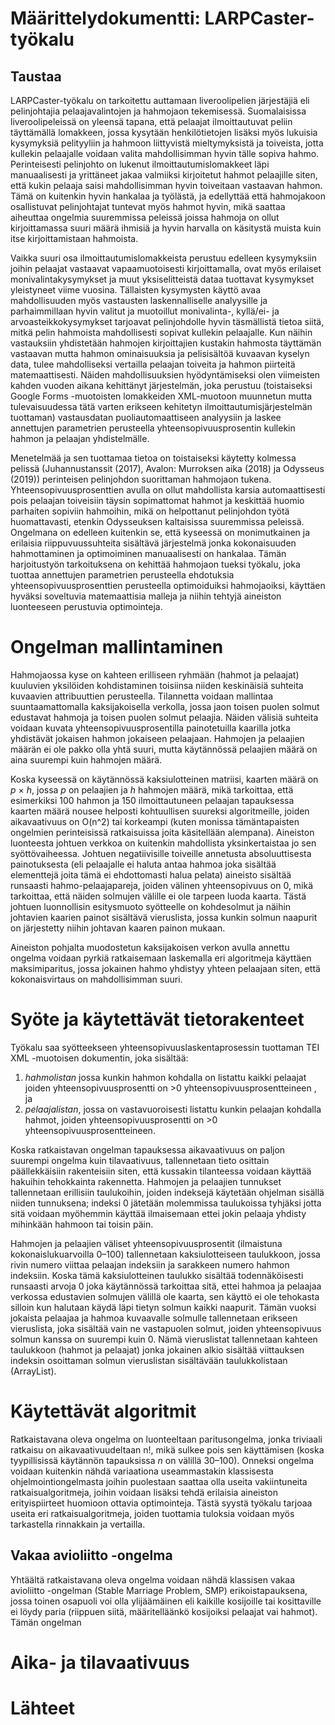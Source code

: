 # Määrittelydokumentti: LARPCaster-työkalu

## Taustaa
LARPCaster-työkalu on tarkoitettu auttamaan liveroolipelien järjestäjiä eli pelinjohtajia pelaajavalintojen ja hahmojaon tekemisessä. Suomalaisissa liveroolipeleissä on yleensä tapana, että pelaajat ilmoittautuvat peliin täyttämällä lomakkeen, jossa kysytään henkilötietojen lisäksi myös lukuisia kysymyksiä pelityyliin ja hahmoon liittyvistä mieltymyksistä ja toiveista, jotta kullekin pelaajalle voidaan valita mahdollisimman hyvin tälle sopiva hahmo. Perinteisesti pelinjohto on lukenut ilmoittautumislomakkeet läpi manuaalisesti ja yrittäneet jakaa valmiiksi kirjoitetut hahmot pelaajille siten, että kukin pelaaja saisi mahdollisimman hyvin toiveitaan vastaavan hahmon. Tämä on kuitenkin hyvin hankalaa ja työlästä, ja edellyttää että hahmojakoon osallistuvat pelinjohtajat tuntevat myös hahmot hyvin, mikä saattaa aiheuttaa ongelmia suuremmissa peleissä joissa hahmoja on ollut kirjoittamassa suuri määrä ihmisiä ja hyvin harvalla on käsitystä muista kuin itse kirjoittamistaan hahmoista.

Vaikka suuri osa ilmoittautumislomakkeista perustuu edelleen kysymyksiin joihin pelaajat vastaavat vapaamuotoisesti kirjoittamalla, ovat myös erilaiset monivalintakysymykset ja muut yksiselitteistä dataa tuottavat kysymykset yleistyneet viime vuosina. Tällaisten kysymysten käyttö avaa mahdollisuuden myös vastausten laskennalliselle analyysille ja parhaimmillaan hyvin valitut ja muotoillut monivalinta-, kyllä/ei- ja arvoasteikkokysymykset tarjoavat pelinjohdolle hyvin täsmällistä tietoa siitä, mitkä pelin hahmoista mahdollisesti sopivat kullekin pelaajalle. Kun näihin vastauksiin yhdistetään hahmojen kirjoittajien kustakin hahmosta täyttämän vastaavan mutta hahmon ominaisuuksia ja pelisisältöä kuvaavan kyselyn data, tulee mahdolliseksi vertailla pelaajan toiveita ja hahmon piirteitä matemaattisesti. Näiden mahdollisuuksien hyödyntämiseksi olen viimeisten kahden vuoden aikana kehittänyt järjestelmän, joka perustuu (toistaiseksi Google Forms -muotoisten lomakkeiden XML-muotoon muunnetun mutta tulevaisuudessa tätä varten erikseen kehitetyn ilmoittautumisjärjestelmän tuottaman) vastausdatan puoliautomaattiseen analyysiin ja laskee annettujen parametrien perusteella yhteensopivuusprosentin kullekin hahmon ja pelaajan yhdistelmälle. 

Menetelmää ja sen tuottamaa tietoa on toistaiseksi käytetty kolmessa pelissä (Juhannustanssit (2017), Avalon: Murroksen aika (2018) ja Odysseus (2019)) perinteisen pelinjohdon suorittaman hahmojaon tukena. Yhteensopivuusprosenttien avulla on ollut mahdollista karsia automaattisesti pois pelaajan toiveisiin täysin sopimattomat hahmot ja keskittää huomio parhaiten sopiviin hahmoihin, mikä on helpottanut pelinjohdon työtä huomattavasti, etenkin Odysseuksen kaltaisissa suuremmissa peleissä. Ongelmana on edelleen kuitenkin se, että kyseessä on monimutkainen ja erilaisia riippuvuussuhteita sisältävä järjestelmä jonka kokonaisuuden hahmottaminen ja optimoiminen manuaalisesti on hankalaa. Tämän harjoitustyön tarkoituksena on kehittää hahmojaon tueksi työkalu, joka tuottaa annettujen parametrien perusteella ehdotuksia yhteensopivuusprosenttien perusteella optimoiduiksi hahmojaoiksi, käyttäen hyväksi soveltuvia matemaattisia malleja ja niihin tehtyjä aineiston luonteeseen perustuvia optimointeja.

# Ongelman mallintaminen
Hahmojaossa kyse on kahteen erilliseen ryhmään (hahmot ja pelaajat) kuuluvien yksilöiden kohdistaminen toisiinsa niiden keskinäisiä suhteita kuvaavien attribuuttien perusteella. Tilannetta voidaan mallintaa suuntaamattomalla kaksijakoisella verkolla, jossa jaon toisen puolen solmut edustavat hahmoja ja toisen puolen solmut pelaajia. Näiden välisiä suhteita voidaan kuvata yhteensopivuusprosentilla painotetuilla kaarilla jotka yhdistävät jokaisen hahmon jokaiseen pelaajaan. Hahmojen ja pelaajien määrän ei ole pakko olla yhtä suuri, mutta käytännössä pelaajien määrä on aina suurempi kuin hahmojen määrä.

Koska kyseessä on käytännössä kaksiulotteinen matriisi, kaarten määrä on *p* × *h*, jossa *p* on pelaajien ja *h* hahmojen määrä, mikä tarkoittaa, että esimerkiksi 100 hahmon ja 150 ilmoittautuneen pelaajan tapauksessa kaarten määrä nousee helposti kohtuullisen suureksi algoritmeille, joiden aikavaativuus on O(n^2) tai korkeampi (kuten monissa tämäntapaisten ongelmien perinteisissä ratkaisuissa joita käsitellään alempana). Aineiston luonteesta johtuen verkkoa on kuitenkin mahdollista yksinkertaistaa jo sen syöttövaiheessa. Johtuen negatiivisille toiveille annetusta absoluuttisesta painotuksesta (eli pelaajalle ei haluta antaa hahmoa joka sisältää elementtejä joita tämä ei ehdottomasti halua pelata) aineisto sisältää runsaasti hahmo-pelaajapareja, joiden välinen yhteensopivuus on 0, mikä tarkoittaa, että näiden solmujen välille ei ole tarpeen luoda kaarta. Tästä johtuen luonnollisin esitysmuoto syötteelle on kohdesolmut ja näihin johtavien kaarien painot sisältävä vieruslista, jossa kunkin solmun naapurit on järjestetty niihin johtavan kaaren painon mukaan.

Aineiston pohjalta muodostetun kaksijakoisen verkon avulla annettu ongelma voidaan pyrkiä ratkaisemaan laskemalla eri algoritmeja käyttäen maksimiparitus, jossa jokainen hahmo yhdistyy yhteen pelaajaan siten, että kokonaisvirtaus on mahdollisimman suuri. 

# Syöte ja käytettävät tietorakenteet
Työkalu saa syötteekseen yhteensopivuuslaskentaprosessin tuottaman TEI XML -muotoisen dokumentin, joka sisältää: 

1. *hahmolistan* jossa kunkin hahmon kohdalla on listattu kaikki pelaajat joiden yhteensopivuusprosentti on >0 yhteensopivuusprosentteineen , ja 
2. *pelaajalistan*, jossa on vastavuoroisesti listattu kunkin pelaajan kohdalla hahmot, joiden yhteensopivuusprosentti on >0 yhteensopivuusprosentteineen.

Koska ratkaistavan ongelman tapauksessa aikavaativuus on paljon suurempi ongelma kuin tilavaativuus, tallennetaan tieto osittain päällekkäisiin rakenteisiin siten, että kussakin tilanteessa voidaan käyttää hakuihin tehokkainta rakennetta. Hahmojen ja pelaajien tunnukset tallennetaan erillisiin taulukoihin, joiden indeksejä käytetään ohjelman sisällä niiden tunnuksena; indeksi 0 jätetään molemmissa taulukoissa tyhjäksi jotta sitä voidaan myöhemmin käyttää ilmaisemaan ettei jokin pelaaja yhdisty mihinkään hahmoon tai toisin päin. 

Hahmojen ja pelaajien väliset yhteensopivuusprosentit (ilmaistuna kokonaislukuarvoilla 0–100) tallennetaan kaksiulotteiseen taulukkoon, jossa rivin numero viittaa pelaajan indeksiin ja sarakkeen numero hahmon indeksiin. Koska tämä kaksiulotteinen taulukko sisältää todennäköisesti runsaasti arvoja 0 joka käytännössä tarkoittaa sitä, ettei hahmoa ja pelaajaa verkossa edustavien solmujen välillä ole kaarta, sen käyttö ei ole tehokasta silloin kun halutaan käydä läpi tietyn solmun kaikki naapurit. Tämän vuoksi jokaista pelaajaa ja hahmoa kuvaavalle solmulle tallennetaan erikseen vieruslista, joka sisältää vain ne vastapuolen solmut, joiden yhteensopivuus solmun kanssa on suurempi kuin 0. Nämä vieruslistat tallennetaan kahteen taulukkoon (hahmot ja pelaajat) jonka jokainen alkio sisältää viittauksen indeksin osoittaman solmun vieruslistan sisältävään taulukkolistaan (ArrayList). 

# Käytettävät algoritmit
Ratkaistavana oleva ongelma on luonteeltaan paritusongelma, jonka triviaali ratkaisu on aikavaativuudeltaan n!, mikä sulkee pois sen käyttämisen (koska tyypillisissä käytännön tapauksissa *n* on välillä 30–100). Onneksi ongelma voidaan kuitenkin nähdä variaationa useammastakin klassisesta ohjelmointiongelmasta joihin puolestaan saattaa olla useita vakiintuneita ratkaisualgoritmeja, joihin voidaan lisäksi tehdä erilaisia aineiston erityispiirteet huomioon ottavia optimointeja. Tästä syystä työkalu tarjoaa useita eri ratkaisualgoritmeja, joiden tuottamia tuloksia voidaan myös tarkastella rinnakkain ja vertailla.

## Vakaa avioliitto -ongelma
Yhtäältä ratkaistavana oleva ongelma voidaan nähdä klassisen vakaa avioliitto -ongelman (Stable Marriage Problem, SMP) erikoistapauksena, jossa toinen osapuoli voi olla ylijäämäinen eli kaikille kosijoille tai kosittaville ei löydy paria (riippuen siitä, määritelläänkö kosijoiksi pelaajat vai hahmot). Tämän ongelman  

# Aika- ja tilavaativuus



# Lähteet

